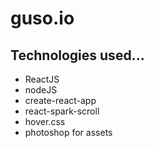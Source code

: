 # guso.io
##  Technologies used...
* ReactJS
* nodeJS
* create-react-app
* react-spark-scroll
* hover.css
* photoshop for assets

